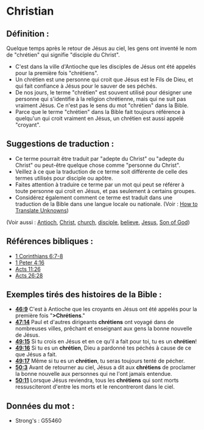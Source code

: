 # Christian

## Définition :

Quelque temps après le retour de Jésus au ciel, les gens ont inventé le nom de "chrétien" qui signifie "disciple du Christ".

* C'est dans la ville d'Antioche que les disciples de Jésus ont été appelés pour la première fois "chrétiens".
* Un chrétien est une personne qui croit que Jésus est le Fils de Dieu, et qui fait confiance à Jésus pour le sauver de ses péchés.
* De nos jours, le terme "chrétien" est souvent utilisé pour désigner une personne qui s'identifie à la religion chrétienne, mais qui ne suit pas vraiment Jésus. Ce n'est pas le sens du mot "chrétien" dans la Bible.
* Parce que le terme "chrétien" dans la Bible fait toujours référence à quelqu'un qui croit vraiment en Jésus, un chrétien est aussi appelé "croyant".

## Suggestions de traduction :

* Ce terme pourrait être traduit par "adepte du Christ" ou "adepte du Christ" ou peut-être quelque chose comme "personne du Christ".
* Veillez à ce que la traduction de ce terme soit différente de celle des termes utilisés pour disciple ou apôtre.
* Faites attention à traduire ce terme par un mot qui peut se référer à toute personne qui croit en Jésus, et pas seulement à certains groupes.
* Considérez également comment ce terme est traduit dans une traduction de la Bible dans une langue locale ou nationale. (Voir : [How to Translate Unknowns](rc://en/ta/man/translate/translate-unknown))

(Voir aussi : [Antioch](../names/antioch.md), [Christ](../kt/christ.md), [church](../kt/church.md), [disciple](../kt/disciple.md), [believe](../kt/believe.md), [Jesus](../kt/jesus.md), [Son of God](../kt/sonofgod.md))

## Références bibliques :

* [1 Corinthians 6:7-8](rc://en/tn/help/1co/06/07)
* [1 Peter 4:16](rc://en/tn/help/1pe/04/16)
* [Acts 11:26](rc://en/tn/help/act/11/26)
* [Acts 26:28](rc://en/tn/help/act/26/28)

## Exemples tirés des histoires de la Bible :

* __[46:9](rc://en/tn/help/obs/46/09)__ C'est à Antioche que les croyants en Jésus ont été appelés pour la première fois "__>Chrétiens__."
* __[47:14](rc://en/tn/help/obs/47/14)__ Paul et d'autres dirigeants __chrétiens__ ont voyagé dans de nombreuses villes, prêchant et enseignant aux gens la bonne nouvelle de Jésus.
* __[49:15](rc://en/tn/help/obs/49/15)__ Si tu crois en Jésus et en ce qu'il a fait pour toi, tu es un __chrétien__!
* __[49:16](rc://en/tn/help/obs/49/16)__ Si tu es un __chrétien__, Dieu a pardonné tes péchés à cause de ce que Jésus a fait.
* __[49:17](rc://en/tn/help/obs/49/17)__ Même si tu es un __chrétien__, tu seras toujours tenté de pécher.
* __[50:3](rc://en/tn/help/obs/50/03)__ Avant de retourner au ciel, Jésus a dit aux __chrétiens__ de proclamer la bonne nouvelle aux personnes qui ne l'ont jamais entendue.
* __[50:11](rc://en/tn/help/obs/50/11)__ Lorsque Jésus reviendra, tous les __chrétiens__ qui sont morts ressusciteront d'entre les morts et le rencontreront dans le ciel.

## Données du mot :

* Strong's : G55460
